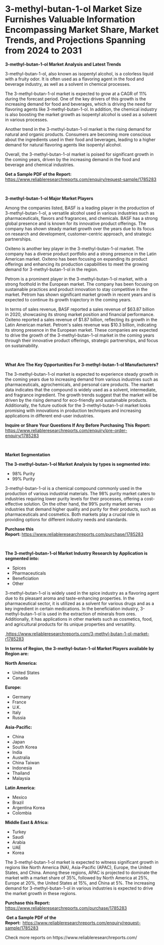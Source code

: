 <p><h1>3-methyl-butan-1-ol Market Size Furnishes Valuable Information Encompassing Market Share, Market Trends, and Projections Spanning from 2024 to 2031</h1></p><p><strong>3-methyl-butan-1-ol Market Analysis and Latest Trends</strong></p>
<p><p>3-methyl-butan-1-ol, also known as isopentyl alcohol, is a colorless liquid with a fruity odor. It is often used as a flavoring agent in the food and beverage industry, as well as a solvent in chemical processes. </p><p>The 3-methyl-butan-1-ol market is expected to grow at a CAGR of 11% during the forecast period. One of the key drivers of this growth is the increasing demand for food and beverages, which is driving the need for flavoring agents like 3-methyl-butan-1-ol. In addition, the chemical industry is also boosting the market growth as isopentyl alcohol is used as a solvent in various processes.</p><p>Another trend in the 3-methyl-butan-1-ol market is the rising demand for natural and organic products. Consumers are becoming more conscious about the ingredients used in their food and beverages, leading to a higher demand for natural flavoring agents like isopentyl alcohol.</p><p>Overall, the 3-methyl-butan-1-ol market is poised for significant growth in the coming years, driven by the increasing demand in the food and beverage and chemical industries.</p></p>
<p><strong>Get a Sample PDF of the Report:&nbsp;</strong> <a href="https://www.reliableresearchreports.com/enquiry/request-sample/1785283">https://www.reliableresearchreports.com/enquiry/request-sample/1785283</a></p>
<p>&nbsp;</p>
<p><strong>3-methyl-butan-1-ol Major Market Players</strong></p>
<p><p>Among the companies listed, BASF is a leading player in the production of 3-methyl-butan-1-ol, a versatile alcohol used in various industries such as pharmaceuticals, flavors and fragrances, and chemicals. BASF has a strong global presence and is known for its innovative product offerings. The company has shown steady market growth over the years due to its focus on research and development, customer-centric approach, and strategic partnerships.</p><p>Oxiteno is another key player in the 3-methyl-butan-1-ol market. The company has a diverse product portfolio and a strong presence in the Latin American market. Oxiteno has been focusing on expanding its product offerings and enhancing its production capabilities to meet the growing demand for 3-methyl-butan-1-ol in the region.</p><p>Petrom is a prominent player in the 3-methyl-butan-1-ol market, with a strong foothold in the European market. The company has been focusing on sustainable practices and product innovation to stay competitive in the market. Petrom has shown significant market growth in recent years and is expected to continue its growth trajectory in the coming years.</p><p>In terms of sales revenue, BASF reported a sales revenue of $63.87 billion in 2020, showcasing its strong market position and financial performance. Oxiteno reported a sales revenue of $1.87 billion, reflecting its growth in the Latin American market. Petrom's sales revenue was $10.3 billion, indicating its strong presence in the European market. These companies are expected to drive the growth of the 3-methyl-butan-1-ol market in the coming years through their innovative product offerings, strategic partnerships, and focus on sustainability.</p></p>
<p>&nbsp;</p>
<p><strong>What Are The Key Opportunities For 3-methyl-butan-1-ol Manufacturers?</strong></p>
<p><p>The 3-methyl-butan-1-ol market is expected to experience steady growth in the coming years due to increasing demand from various industries such as pharmaceuticals, agrochemicals, and personal care products. The market data indicates that the compound is widely used as a solvent, intermediate, and fragrance ingredient. The growth trends suggest that the market will be driven by the rising demand for eco-friendly and sustainable products. Additionally, the future outlook for the 3-methyl-butan-1-ol market looks promising with innovations in production techniques and increasing applications in different end-user industries.</p></p>
<p><strong>Inquire or Share Your Questions If Any Before Purchasing This Report:</strong> <a href="https://www.reliableresearchreports.com/enquiry/pre-order-enquiry/1785283">https://www.reliableresearchreports.com/enquiry/pre-order-enquiry/1785283</a></p>
<p>&nbsp;</p>
<p><strong>Market Segmentation</strong></p>
<p><strong>The 3-methyl-butan-1-ol Market Analysis by types is segmented into:</strong></p>
<p><ul><li>98% Purity</li><li>99% Purity</li></ul></p>
<p><p>3-methyl-butan-1-ol is a chemical compound commonly used in the production of various industrial materials. The 98% purity market caters to industries requiring lower purity levels for their processes, offering a cost-effective solution. On the other hand, the 99% purity market serves industries that demand higher quality and purity for their products, such as pharmaceuticals and cosmetics. Both markets play a crucial role in providing options for different industry needs and standards.</p></p>
<p><strong>Purchase this Report:&nbsp;</strong><a href="https://www.reliableresearchreports.com/purchase/1785283">https://www.reliableresearchreports.com/purchase/1785283</a></p>
<p>&nbsp;</p>
<p><strong>The 3-methyl-butan-1-ol Market Industry Research by Application is segmented into:</strong></p>
<p><ul><li>Spices</li><li>Pharmaceuticals</li><li>Beneficiation</li><li>Other</li></ul></p>
<p><p>3-methyl-butan-1-ol is widely used in the spice industry as a flavoring agent due to its pleasant aroma and taste-enhancing properties. In the pharmaceutical sector, it is utilized as a solvent for various drugs and as a key ingredient in certain medications. In the beneficiation industry, 3-methyl-butan-1-ol is used in the extraction of minerals from ores. Additionally, it has applications in other markets such as cosmetics, food, and agricultural products for its unique properties and versatility.</p></p>
<p><a href="https://www.reliableresearchreports.com/3-methyl-butan-1-ol-market-r1785283">&nbsp;https://www.reliableresearchreports.com/3-methyl-butan-1-ol-market-r1785283</a></p>
<p><strong>In terms of Region, the 3-methyl-butan-1-ol Market Players available by Region are:</strong></p>
<p>
    <p> <strong> North America: </strong>
        <ul>
            <li>United States</li>
            <li>Canada</li>
        </ul>
        </p> 
    <p> <strong> Europe: </strong>
        <ul>
            <li>Germany</li>
            <li>France</li>
            <li>U.K.</li>
            <li>Italy</li>
            <li>Russia</li>
        </ul>
        </p> 
    <p> <strong> Asia-Pacific: </strong>
        <ul>
            <li>China</li>
            <li>Japan</li>
            <li>South Korea</li>
            <li>India</li>
            <li>Australia</li>
            <li>China Taiwan</li>
            <li>Indonesia</li>
            <li>Thailand</li>
            <li>Malaysia</li>
        </ul>
        </p> 
    <p> <strong> Latin America: </strong>
        <ul>
            <li>Mexico</li>
            <li>Brazil</li>
            <li>Argentina Korea</li>
            <li>Colombia</li>
        </ul>
        </p> 
    <p> <strong> Middle East & Africa: </strong>
        <ul>
            <li>Turkey</li>
            <li>Saudi</li>
            <li>Arabia</li>
            <li>UAE</li>
            <li>Korea</li>
        </ul>
    </p>
    </p>
<p><p>The 3-methyl-butan-1-ol market is expected to witness significant growth in regions like North America (NA), Asia-Pacific (APAC), Europe, the United States, and China. Among these regions, APAC is projected to dominate the market with a market share of 35%, followed by North America at 25%, Europe at 20%, the United States at 15%, and China at 5%. The increasing demand for 3-methyl-butan-1-ol in various industries is expected to drive the market growth in these regions.</p></p>
<p><strong>Purchase this Report: </strong><a href="https://www.reliableresearchreports.com/purchase/1785283">https://www.reliableresearchreports.com/purchase/1785283</a></p>
<p>&nbsp;<strong>Get a Sample PDF of the Report:&nbsp;&nbsp;</strong><a href="https://www.reliableresearchreports.com/enquiry/request-sample/1785283">https://www.reliableresearchreports.com/enquiry/request-sample/1785283</a></p>
<p><strong></strong></p>
<p>Check more reports on https://www.reliableresearchreports.com/</p>